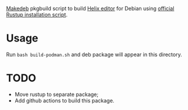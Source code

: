 [Makedeb](https://www.makedeb.org/) pkgbuild script to build [Helix editor](https://github.com/helix-editor/helix) for Debian using [official Rustup installation script](https://www.rust-lang.org/tools/install).

# Usage

Run `bash build-podman.sh` and deb package will appear in this directory.

# TODO
* Move rustup to separate package;
* Add github actions to build this package.
